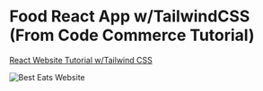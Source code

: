 # Food React App w/TailwindCSS (From Code Commerce Tutorial)

[React Website Tutorial w/Tailwind CSS](https://www.youtube.com/watch?v=GDd2c70gsxE)

![Best Eats Website](/screencapture-localhost-3000-2023-07-21-17_23_37.png)
